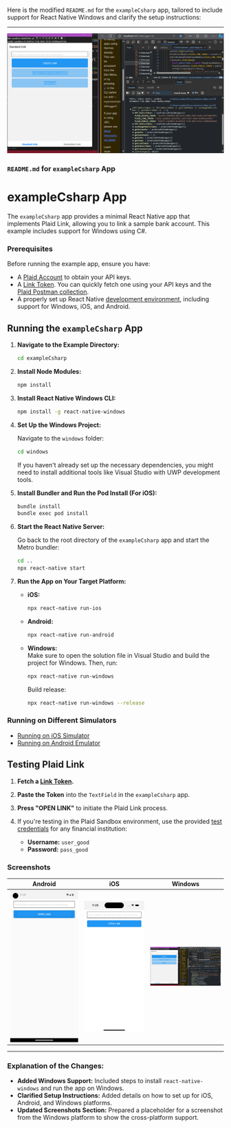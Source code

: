 Here is the modified `README.md` for the `exampleCsharp` app, tailored to include support for React Native Windows and clarify the setup instructions:

---
![simple example of csharp](./images/Example_Csharp.png)
### `README.md` for `exampleCsharp` App

# exampleCsharp App

The `exampleCsharp` app provides a minimal React Native app that implements Plaid Link, allowing you to link a sample bank account. This example includes support for Windows using C#.

### Prerequisites

Before running the example app, ensure you have:

- A [Plaid Account](https://dashboard.plaid.com/signup) to obtain your API keys.
- A [Link Token](https://plaid.com/docs/api/tokens/#linktokencreate). You can quickly fetch one using your API keys and the [Plaid Postman collection](https://github.com/plaid/plaid-postman).
- A properly set up React Native [development environment](https://reactnative.dev/docs/environment-setup), including support for Windows, iOS, and Android.

## Running the `exampleCsharp` App

1. **Navigate to the Example Directory:**

   ```sh
   cd exampleCsharp
   ```

2. **Install Node Modules:**

   ```sh
   npm install
   ```

3. **Install React Native Windows CLI:**

   ```sh
   npm install -g react-native-windows
   ```

4. **Set Up the Windows Project:**

   Navigate to the `windows` folder:

   ```sh
   cd windows
   ```

   If you haven't already set up the necessary dependencies, you might need to install additional tools like Visual Studio with UWP development tools.

5. **Install Bundler and Run the Pod Install (For iOS):**

   ```sh
   bundle install
   bundle exec pod install
   ```

6. **Start the React Native Server:**

   Go back to the root directory of the `exampleCsharp` app and start the Metro bundler:

   ```sh
   cd ..
   npx react-native start
   ```

7. **Run the App on Your Target Platform:**

   - **iOS:**  
     ```sh
     npx react-native run-ios
     ```

   - **Android:**  
     ```sh
     npx react-native run-android
     ```

   - **Windows:**  
     Make sure to open the solution file in Visual Studio and build the project for Windows. Then, run:
     ```sh
     npx react-native run-windows
     ```
     Build release:

     ```sh
     npx react-native run-windows --release
     ```

### Running on Different Simulators

- [Running on iOS Simulator](https://reactnative.dev/docs/running-on-simulator-ios)
- [Running on Android Emulator](https://stackoverflow.com/a/63994477/7245977)

## Testing Plaid Link

1. **Fetch a [Link Token](https://plaid.com/docs/api/tokens/#linktokencreate).**
2. **Paste the Token** into the `TextField` in the `exampleCsharp` app.
3. **Press "OPEN LINK"** to initiate the Plaid Link process.
4. If you're testing in the Plaid Sandbox environment, use the provided [test credentials](https://plaid.com/docs/sandbox/test-credentials/) for any financial institution:

   - **Username:** `user_good`  
   - **Password:** `pass_good`

### Screenshots

| Android                                             | iOS                                             | Windows                                             |
| --------------------------------------------------- | ----------------------------------------------- | --------------------------------------------------- |
| <img src=./images/android_screenshot.png width=300> | <img src=./images/ios_screenshot.png width=300> | <img src=./images/Example_Csharp.png width=300> |

---

### Explanation of the Changes:

- **Added Windows Support:** Included steps to install `react-native-windows` and run the app on Windows.
- **Clarified Setup Instructions:** Added details on how to set up for iOS, Android, and Windows platforms.
- **Updated Screenshots Section:** Prepared a placeholder for a screenshot from the Windows platform to show the cross-platform support.

